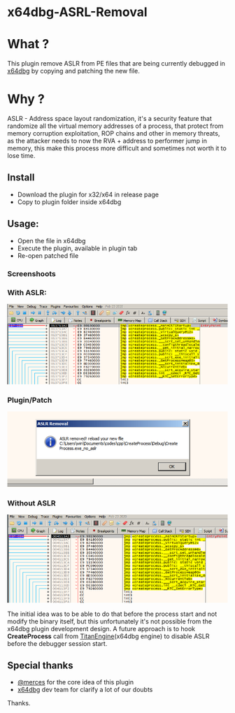 # x64dbg-ASRL-Removal

# What ?

This plugin remove ASLR from PE files that are being currently debugged in [x64dbg](https://x64dbg.com/) by copying and patching the new file.


# Why ?

ASLR - Address space layout randomization, it's a security feature that randomize all the virtual memory addresses of a process, that protect from memory corruption exploitation, ROP chains and other in memory threats, as the attacker needs to now the RVA + address to performer jump in memory, this make this process more difficult and sometimes not worth it to lose time.


## Install

* Download the plugin for x32/x64 in release page
* Copy to plugin folder inside x64dbg

## Usage:

* Open the file in x64dbg
* Execute the plugin, available in plugin tab
* Re-open patched file


### Screenshoots

### With ASLR:

![](screenshoots/aslr.png)


### Plugin/Patch

![](screenshoots/plugin.png)

### Without ASLR

![](screenshoots/noaslr.png)



The initial idea was to be able to do that before the process start and not modify the binary itself, but this unfortunately it's not possible from the x64dbg plugin development design. A future approach is to hook **CreateProcess** call from [ TitanEngine](https://github.com/x64dbg/TitanEngine)(x64dbg engine)
to disable ASLR before the debugger session start.
## Special thanks


* [@merces](https://github.com/merces) for the core idea of this plugin
* [x64dbg](https://x64dbg.com/) dev team for clarify a lot of our doubts


Thanks.

